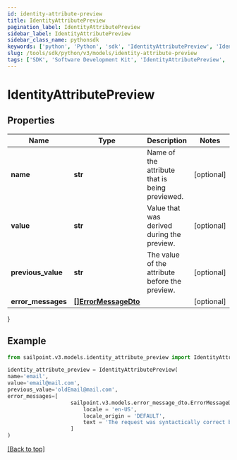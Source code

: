 ```yaml
---
id: identity-attribute-preview
title: IdentityAttributePreview
pagination_label: IdentityAttributePreview
sidebar_label: IdentityAttributePreview
sidebar_class_name: pythonsdk
keywords: ['python', 'Python', 'sdk', 'IdentityAttributePreview', 'IdentityAttributePreview'] 
slug: /tools/sdk/python/v3/models/identity-attribute-preview
tags: ['SDK', 'Software Development Kit', 'IdentityAttributePreview', 'IdentityAttributePreview']
---
```


# IdentityAttributePreview


## Properties

Name | Type | Description | Notes
------------ | ------------- | ------------- | -------------
**name** | **str** | Name of the attribute that is being previewed. | [optional] 
**value** | **str** | Value that was derived during the preview. | [optional] 
**previous_value** | **str** | The value of the attribute before the preview. | [optional] 
**error_messages** | [**[]ErrorMessageDto**](error-message-dto) |  | [optional] 
}

## Example

```python
from sailpoint.v3.models.identity_attribute_preview import IdentityAttributePreview

identity_attribute_preview = IdentityAttributePreview(
name='email',
value='email@mail.com',
previous_value='oldEmail@mail.com',
error_messages=[
                    sailpoint.v3.models.error_message_dto.ErrorMessageDto(
                        locale = 'en-US', 
                        locale_origin = 'DEFAULT', 
                        text = 'The request was syntactically correct but its content is semantically invalid.', )
                    ]
)

```
[[Back to top]](#) 

